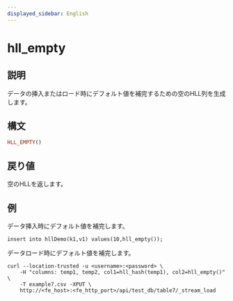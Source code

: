 ```yaml
---
displayed_sidebar: English
---
```


# hll_empty

## 説明

データの挿入またはロード時にデフォルト値を補完するための空のHLL列を生成します。

## 構文

```Haskell
HLL_EMPTY()
```

## 戻り値

空のHLLを返します。

## 例

データ挿入時にデフォルト値を補完します。

```plain text
insert into hllDemo(k1,v1) values(10,hll_empty());
```

データロード時にデフォルト値を補完します。

```plain text
curl --location-trusted -u <username>:<password> \
    -H "columns: temp1, temp2, col1=hll_hash(temp1), col2=hll_empty()" \
    -T example7.csv -XPUT \
    http://<fe_host>:<fe_http_port>/api/test_db/table7/_stream_load
```
